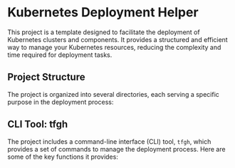 # Kubernetes Deployment Helper

This project is a template designed to facilitate the deployment of Kubernetes clusters and components. It provides a structured and efficient way to manage your Kubernetes resources, reducing the complexity and time required for deployment tasks.

## Project Structure

The project is organized into several directories, each serving a specific purpose in the deployment process:


## CLI Tool: tfgh

The project includes a command-line interface (CLI) tool, `tfgh`, which provides a set of commands to manage the deployment process. Here are some of the key functions it provides:
